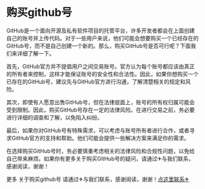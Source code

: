 # 购买github号

GitHub是一个面向开源及私有软件项目的托管平台，许多开发者都会在上面创建自己的账号并上传代码。对于一些用户来说，他们可能会想要购买一个已经存在的GitHub号，而不是自己创建一个新的。那么，购买GitHub号是否可行呢？下面我们来详细了解一下。

首先，GitHub官方并不提倡用户之间交易账号。官方认为每个账号都应该由真正的所有者来控制，这样才能保证账号的安全性和合法性。因此，如果你想购买一个已存在的GitHub号，建议先与GitHub官方进行沟通，了解清楚相关的规定和风险。

其次，即使有人愿意出售GitHub号，但在法律层面上，账号的所有权归属可能会受到限制。因此，购买GitHub号存在一定的法律风险。在进行交易之前，务必要进行详细的调查和了解，以免陷入纠纷。

最后，如果你对GitHub号有特殊需求，可以考虑与账号所有者进行合作，或者寻求GitHub官方的支持和帮助。他们可能会提供一些解决方案来满足你的需求。

在选择购买GitHub号时，务必要慎重考虑相关的法律风险和合规性问题，以免给自己带来麻烦。如果你有更多关于购买GitHub号的疑问，请通过✈与我们联系，感谢阅读，谢谢！

更多 关于购买github号 请通过✈与我们联系，感谢阅读，谢谢！[点这里联系✈](https://acc.k02.cc)